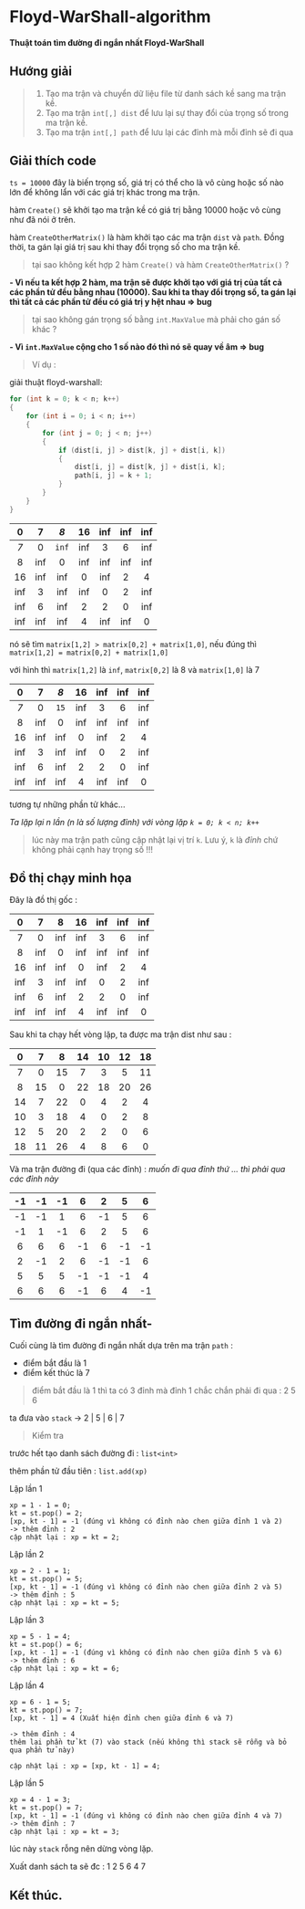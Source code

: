 # Floyd-WarShall-algorithm

#### Thuật toán tìm đường đi ngắn nhất Floyd-WarShall

## Hướng giải

> 1. Tạo ma trận và chuyển dữ liệu file từ danh sách kề sang ma trận kề.
> 2. Tạo ma trận `int[,] dist` để lưu lại sự thay đổi của trọng số trong ma trận kề.
> 3. Tạo ma trận `int[,] path` để lưu lại các đỉnh mà mỗi đỉnh sẽ đi qua

## Giải thích code

`ts = 10000` đây là biến trọng số, giá trị có thể cho là vô cùng hoặc số nào lớn để không lẩn với các giá trị khác trong ma trận.

hàm `Create()` sẽ khởi tạo ma trận kề có giá trị bằng 10000 hoặc vô cùng như đã nói ở trên.

hàm `CreateOtherMatrix()` là hàm khởi tạo các ma trận `dist` và `path`. Đồng thời, ta gán lại giá trị sau khi thay đổi trọng số cho ma trận kề.

> tại sao không kết hợp 2 hàm `Create()` và hàm `CreateOtherMatrix()` ?

**- Vì nếu ta kết hợp 2 hàm, ma trận sẽ được khởi tạo với giá trị của tất cả các phần tử đều bằng nhau (10000). Sau khi ta thay đổi trọng số, ta gán lại thì tất cả các phần tử đều có giá trị y hệt nhau => bug**

> tại sao không gán trọng số bằng `int.MaxValue` mà phải cho gán số khác ?

**- Vì `int.MaxValue` cộng cho 1 số nào đó thì nó sẽ quay về âm => bug**

> Ví dụ :

giải thuật floyd-warshall:

```csharp
for (int k = 0; k < n; k++)
{
    for (int i = 0; i < n; i++)
    {
        for (int j = 0; j < n; j++)
        {
            if (dist[i, j] > dist[k, j] + dist[i, k])
            {
                dist[i, j] = dist[k, j] + dist[i, k];
                path[i, j] = k + 1;
            }
        }
    }
}
```
|0|7|*8*|16|inf|inf|inf|
|:--:|:--:|:--:|:--:|:--:|:--:|:--:|
|*7*|0|`inf`|inf|3|6|inf|
|8|inf|0|inf|inf|inf|inf|
|16|inf|inf|0|inf|2|4|
|inf|3|inf|inf|0|2|inf|
|inf|6|inf|2|2|0|inf|
|inf|inf|inf|4|inf|inf|0|

nó sẽ tìm `matrix[1,2] > matrix[0,2] + matrix[1,0]`, nếu đúng thì `matrix[1,2] = matrix[0,2] + matrix[1,0]`

với hình thì `matrix[1,2]` là `inf`, `matrix[0,2]` là 8 và `matrix[1,0]` là 7

|0|7|*8*|16|inf|inf|inf|
|:--:|:--:|:--:|:--:|:--:|:--:|:--:|
|*7*|0|`15`|inf|3|6|inf|
|8|inf|0|inf|inf|inf|inf|
|16|inf|inf|0|inf|2|4|
|inf|3|inf|inf|0|2|inf|
|inf|6|inf|2|2|0|inf|
|inf|inf|inf|4|inf|inf|0|

tương tự những phần tử khác...

*Ta lặp lại n lần (n là số lượng đỉnh) với vòng lặp `k = 0; k < n; k++`*

> lúc này ma trận path cũng cập nhật lại vị trí `k`. Lưu ý, `k` là *đỉnh* chứ không phải cạnh hay trọng số !!!


## Đồ thị chạy minh họa

Đây là đồ thị gốc : 

|0|7|8|16|inf|inf|inf|
|:--:|:--:|:--:|:--:|:--:|:--:|:--:|
|7|0|inf|inf|3|6|inf|
|8|inf|0|inf|inf|inf|inf|
|16|inf|inf|0|inf|2|4|
|inf|3|inf|inf|0|2|inf|
|inf|6|inf|2|2|0|inf|
|inf|inf|inf|4|inf|inf|0|

Sau khi ta chạy hết vòng lặp, ta được ma trận dist như sau : 

|0|7|8|14|10|12|18|
|:--:|:--:|:--:|:--:|:--:|:--:|:--:|
|7|0|15|7|3|5|11|
|8|15|0|22|18|20|26|
|14|7|22|0|4|2|4|
|10|3|18|4|0|2|8|
|12|5|20|2|2|0|6|
|18|11|26|4|8|6|0|

Và ma trận đường đi (qua các đỉnh) : *muốn đi qua đỉnh thứ ... thì phải qua các đỉnh này*

|-1|-1|-1|6|2|5|6|
|:--:|:--:|:--:|:--:|:--:|:--:|:--:|
|-1|-1|1|6|-1|5|6|
|-1|1|-1|6|2|5|6|
|6|6|6|-1|6|-1|-1|
|2|-1|2|6|-1|-1|6|
|5|5|5|-1|-1|-1|4|
|6|6|6|-1|6|4|-1|

## Tìm đường đi ngắn nhất-

Cuối cùng là tìm đường đi ngắn nhất dựa trên ma trận `path` :

* điểm bắt đầu là 1
* điểm kết thúc là 7

> điểm bắt đầu là 1 thì ta có 3 đỉnh mà đỉnh 1 chắc chắn phải đi qua : 2 5 6

ta đưa vào `stack` -> 2 | 5 | 6 | 7

> Kiểm tra

trước hết tạo danh sách đường đi : `list<int>`

thêm phần tử đầu tiên : `list.add(xp)`

Lập lần 1
```
xp = 1 - 1 = 0;
kt = st.pop() = 2;
[xp, kt - 1] = -1 (đúng vì không có đỉnh nào chen giữa đỉnh 1 và 2)
-> thêm đỉnh : 2
cập nhật lại : xp = kt = 2;
```

Lập lần 2
```
xp = 2 - 1 = 1;
kt = st.pop() = 5;
[xp, kt - 1] = -1 (đúng vì không có đỉnh nào chen giữa đỉnh 2 và 5)
-> thêm đỉnh : 5
cập nhật lại : xp = kt = 5;
```

Lập lần 3
```
xp = 5 - 1 = 4;
kt = st.pop() = 6;
[xp, kt - 1] = -1 (đúng vì không có đỉnh nào chen giữa đỉnh 5 và 6)
-> thêm đỉnh : 6
cập nhật lại : xp = kt = 6;
```

Lập lần 4
```
xp = 6 - 1 = 5;
kt = st.pop() = 7;
[xp, kt - 1] = 4 (Xuất hiện đỉnh chen giữa đỉnh 6 và 7)

-> thêm đỉnh : 4
thêm lại phần tử kt (7) vào stack (nếu không thì stack sẽ rỗng và bỏ qua phần tử này)

cập nhật lại : xp = [xp, kt - 1] = 4;
```

Lập lần 5
```
xp = 4 - 1 = 3;
kt = st.pop() = 7;
[xp, kt - 1] = -1 (đúng vì không có đỉnh nào chen giữa đỉnh 4 và 7)
-> thêm đỉnh : 7
cập nhật lại : xp = kt = 3;
```

lúc này `stack` rỗng nên dừng vòng lặp.

Xuất danh sách ta sẽ đc : 1 2 5 6 4 7

Kết thúc.
---